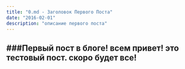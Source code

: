 ```yaml
---
title: "0.md - Заголовок Первого Поста"
date: "2016-02-01"
description: "описание первого поста"
---
```

###Первый пост в блоге!
всем привет! это тестовый пост.
скоро будет все!
----------------


